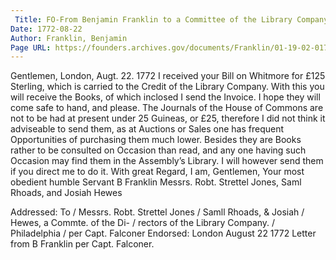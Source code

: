 ```yaml
---
 Title: FO-From Benjamin Franklin to a Committee of the Library Company of Philadelphia, 22 August 1772
Date: 1772-08-22
Author: Franklin, Benjamin
Page URL: https://founders.archives.gov/documents/Franklin/01-19-02-0174
---
```


Gentlemen,
London, Augt. 22. 1772
I received your Bill on Whitmore for £125 Sterling, which is carried to the Credit of the Library Company. With this you will receive the Books, of which inclosed I send the Invoice. I hope they will come safe to hand, and please. The Journals of the House of Commons are not to be had at present under 25 Guineas, or £25, therefore I did not think it adviseable to send them, as at Auctions or Sales one has frequent Opportunities of purchasing them much lower. Besides they are Books rather to be consulted on Occasion than read, and any one having such Occasion may find them in the Assembly’s Library. I will however send them if you direct me to do it. With great Regard, I am, Gentlemen, Your most obedient humble Servant
B Franklin
Messrs. Robt. Strettel Jones, Saml Rhoads, and Josiah Hewes
 
Addressed: To / Messrs. Robt. Strettel Jones / Samll Rhoads, & Josiah / Hewes, a Commte. of the Di- / rectors of the Library Company. / Philadelphia / per Capt. Falconer
Endorsed: London August 22 1772 Letter from B Franklin per Capt. Falconer.

